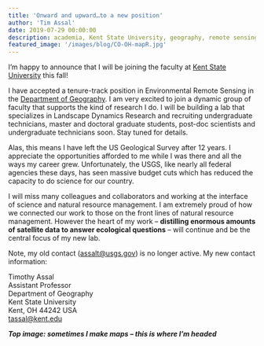 ```yaml
---
title: 'Onward and upward…to a new position'
author: 'Tim Assal'
date: 2019-07-29 00:00:00
description: academia, Kent State University, geography, remote sensing
featured_image: '/images/blog/CO-OH-mapR.jpg'
---
```


I’m happy to announce that I will be joining the faculty at [Kent State University](https://www.kent.edu/) this fall!

I have accepted a tenure-track position in Environmental Remote Sensing in the [Department of Geography](https://www.kent.edu/geography). I am very excited to join a dynamic group of faculty that supports the kind of research I do.  I will be building a lab that specializes in Landscape Dynamics Research and recruiting undergraduate technicians, master and doctoral graduate students,  post-doc scientists and undergraduate technicians soon. Stay tuned for details.

Alas, this means I have left the US Geological Survey after 12 years. I appreciate the opportunities afforded to me while I was there and all the ways my career grew. Unfortunately,  the USGS, like nearly all federal agencies these days, has seen massive budget cuts which has reduced the capacity to do science for our country.

I will miss many colleagues and collaborators and working at the interface of science and natural resource management. I am extremely proud of how we connected our work to those on the front lines of natural resource management. However the heart of my work – **distilling enormous amounts of satellite data to answer ecological questions** – will continue and be the central focus of my new lab.

Note, my old contact (assalt@usgs.gov) is no longer active. My new contact information:

Timothy Assal  
Assistant Professor  
Department of Geography  
Kent State University  
Kent, OH 44242 USA  
tassal@kent.edu  

***Top image: sometimes I make maps – this is where I’m headed***